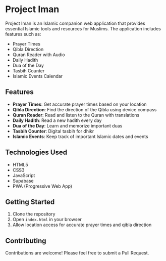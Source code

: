 # Project Iman

Project Iman is an Islamic companion web application that provides essential Islamic tools and resources for Muslims. The application includes features such as:

- Prayer Times
- Qibla Direction
- Quran Reader with Audio
- Daily Hadith
- Dua of the Day
- Tasbih Counter
- Islamic Events Calendar

## Features

- **Prayer Times**: Get accurate prayer times based on your location
- **Qibla Direction**: Find the direction of the Qibla using device compass
- **Quran Reader**: Read and listen to the Quran with translations
- **Daily Hadith**: Read a new hadith every day
- **Dua of the Day**: Learn and memorize important duas
- **Tasbih Counter**: Digital tasbih for dhikr
- **Islamic Events**: Keep track of important Islamic dates and events

## Technologies Used

- HTML5
- CSS3
- JavaScript
- Supabase
- PWA (Progressive Web App)

## Getting Started

1. Clone the repository
2. Open `index.html` in your browser
3. Allow location access for accurate prayer times and qibla direction

## Contributing

Contributions are welcome! Please feel free to submit a Pull Request. 